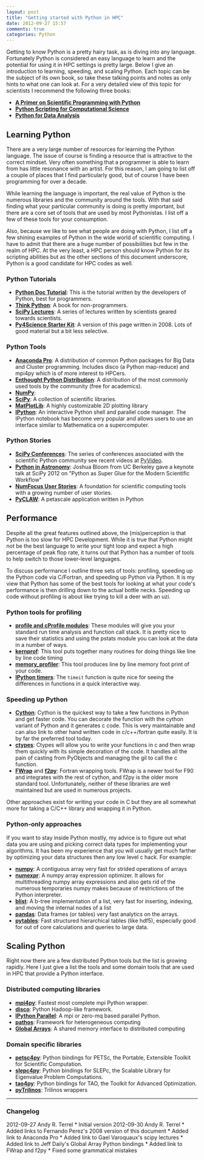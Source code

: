 ```yaml
---
layout: post
title: "Getting started with Python in HPC"
date: 2012-09-27 15:57
comments: true
categories: Python
---
```



Getting to know Python is a pretty hairy task, as is diving into any language.  Fortunately Python is considered an easy language to learn and the potential for using it in HPC settings is pretty large.  Below I give an introduction to learning, speeding, and scaling Python.  Each topic can be the subject of its own book, so take these talking points and notes as only hints to what one can look at.  For a very detailed view of this topic for scientists I recommend the following three books:

* **[A Primer on Scientific Programming with Python](http://www.springer.com/mathematics/computational+science+%26+engineering/book/978-3-642-30292-3)**
* **[Python Scripting for Computational Science](http://www.springer.com/mathematics/computational+science+%26+engineering/book/978-3-540-73915-9)**
* **[Python for Data Analysis](http://shop.oreilly.com/product/0636920023784.do)**


## Learning Python ##

There are a very large number of resources for learning the Python language.  The issue of course is finding a resource that is attractive to the correct mindset.  Very often something that a programmer is able to learn from has little resonance with an artist.  For this reason, I am going to list off a couple of places that I find particularly good, but of course I have been programming for over a decade.

While learning the language is important, the real value of Python is the numerous libraries and the community around the tools.  With that said finding what your particular community is doing is pretty important, but there are a core set of tools that are used by most Pythonistas. I list off a few of these tools for your consumption.

Also, because we like to see what people are doing with Python, I list off a few shining examples of Python in the wide world of scientific computing.  I have to admit that there are a huge number of possibilities but few in the realm of HPC.  At the very least, a HPC person should know Python for its scripting abilities but as the other sections of this document underscore, Python is a good candidate for HPC codes as well.

### Python Tutorials ###

* **[Python Doc Tutorial](http://docs.python.org/tutorial/)**: This is the tutorial written by the developers of Python, best for programmers.
* **[Think Python](http://www.greenteapress.com/thinkpython/)**: A book for non-programmers.
* **[SciPy Lectures](http://scipy-lectures.github.com/)**: A series of lectures written by scientists geared towards scientists.
* **[Py4Science Starter Kit](http://fperez.org/py4science/starter_kit.html)**: A version of this page written in 2008.  Lots of good material but a bit less selective.

### Python Tools ###

* **[Anaconda Pro](https://store.continuum.io/cshop/anaconda)**: A distribution of common Python packages for Big Data and Cluster programming.  Includes disco (a Python map-reduce) and mpi4py which is of more interest to HPCers.
* **[Enthought Python Distribution](http://www.enthought.com/products/epd.php)**: A distribution of the most commonly used tools by the community (free for academics).
* **[NumPy](http://numpy.scipy.org/)**:
* **[SciPy](http://scipy.org)**: A collection of scientific libraries.
* **[MatPlotLib](http://matplotlib.sourceforge.net/)**: A highly customizable 2D plotting library
* **[IPython](http://ipython.org/)**: An interactive Python shell and parallel code manager.  The IPython notebook has become very popular and allows users to use an interface similar to Mathematica on a supercomputer.

### Python Stories ###

* **[SciPy Conferences](http://conference.scipy.org/)**: The series of conferences associated with the scientific Python community see recent videos at [PyVideo](http://pyvideo.org/category/20/scipy_2012).
* **[Python in Astronomy](http://www.youtube.com/watch?v=mLuIB8aW2KA&feature=youtu.be)**: Joshua Bloom from UC Berkeley gave a keynote talk at SciPy 2012 on "Python as Super Glue for the Modern Scientific Workflow"
* **[NumFocus User Stories](http://numfocus.org/user-stories/)**: A foundation for scientific computing tools with a growing number of user stories.
* **[PyCLAW](http://numerics.kaust.edu.sa/papers/pyclaw-sisc/pyclaw-sisc.html)**: A petascale application written in Python

## Performance ##

Despite all the great features outlined above, the (mis)perception is that Python is too slow for HPC Development.  While it is true that Python might not be the best language to write your tight loop and expect a high percentage of peak flop rate, it turns out that Python has a number of tools to help switch to those lower-level languages.

To discuss performance I outline three sets of tools:  profiling, speeding up the Python code via C/Fortran, and speeding up Python via Python.  It is my view that Python has some of the best tools for looking at what your code's performance is then drilling down to the actual bottle necks.  Speeding up code without profiling is about like trying to kill a deer with an uzi.


### Python tools for profiling ###


* **[profile and cProfile modules](http://docs.python.org/library/profile.html)**: These modules will give you your standard run time analysis and function call stack.  It is pretty nice to save their statistics and using the pstats module you can look at the data in a number of ways.
* **[kernprof](http://packages.python.org/line_profiler/)**: This tool puts together many routines for doing things like line by line code timing
* **[memory_profiler](http://pypi.python.org/pypi/memory_profiler)**: This tool produces line by line memory foot print of your code.
* **[IPython timers](http://ipython.org/ipython-doc/dev/interactive/tutorial.html#magic-functions)**: The `timeit` function is quite nice for seeing the differences in functions in a quick interactive way.


### Speeding up Python ###


* **[Cython](http://cython.org/)**: Cython is the quickest way to take a few functions in Python and get faster code.  You can decorate the function with the cython variant of Python and it generates c code.  This is very maintainable and can also link to other hand written code in c/c++/fortran quite easily.  It is by far the preferred tool today.
* **[ctypes](http://docs.python.org/library/ctypes.html)**: Ctypes will allow you to write your functions in c and then wrap them quickly with its simple decoration of the code.  It handles all the pain of casting from PyObjects and managing the gil to call the c function.
* **[FWrap](http://fwrap.sourceforge.net/)** and **[f2py](http://cens.ioc.ee/projects/f2py2e/)**: Fortran wrapping tools. FWrap is a newer tool for F90 and integrates with the rest of cython, and f2py is the older more standard tool.  Unfortunately, neither of these libraries are well maintained but are used in numerous projects.

Other approaches exist for writing your code in C but they are all somewhat more for taking a C/C++ library and wrapping it in Python.


### Python-only approaches ###

If you want to stay inside Python mostly, my advice is to figure out what data you are using and picking correct data types for implementing your algorithms. It has been my experience that you will usually get much farther by optimizing your data structures then any low level c hack. For example:

* **[numpy](http://numpy.scipy.org/)**: A contiguous array very fast for strided operations of arrays
* **[numexpr](http://code.google.com/p/numexpr/)**: A numpy array expression optimizer.  It allows for multithreading numpy array expressions and also gets rid of the numerous temporaries numpy makes because of restrictions of the Python interpreter.
* **[blist](http://pypi.python.org/pypi/blist)**: A b-tree implementation of a list, very fast for inserting, indexing, and moving the internal nodes of a list
* **[pandas](http://pandas.pydata.org/)**: Data frames (or tables) very fast analytics on the arrays.
* **[pytables](http://www.pytables.org/moin)**: Fast structured hierarchical tables (like hdf5), especially good for out of core calculations and queries to large data.


## Scaling Python ##

Right now there are a few distributed Python tools but the list is growing rapidly.  Here I just give a list the tools and some domain tools that are used in HPC that provide a Python interface.

### Distributed computing libraries ###

* **[mpi4py](http://mpi4py.scipy.org/)**: Fastest most complete mpi Python wrapper.
* **[disco](http://discoproject.org/)**: Python Hadoop-like framework.
* **[IPython Parallel](http://ipython.org/ipython-doc/dev/parallel/index.html)**: A mpi or zero-mq based parallel Python.
* **[pathos](http://dev.danse.us/trac/pathos)**: Framework for heterogeneous computing
* **[Global Arrays](http://www.emsl.pnl.gov/docs/global/)**: A shared memory interface to distributed computing

### Domain specific libraries ###

* **[petsc4py](http://code.google.com/p/petsc4py/)**: Python bindings for PETSc, the Portable, Extensible Toolkit for Scientific Computation.
* **[slepc4py](http://slepc4py.googlecode.com/)**: Python bindings for SLEPc, the Scalable Library for Eigenvalue Problem Computations.
* **[tao4py](http://tao4py.googlecode.com/)**: Python bindings for TAO, the Toolkit for Advanced Optimization.
* **[pyTrilinos](http://trilinos.sandia.gov/packages/pytrilinos/)**: Trilinos wrappers

---

### Changelog

2012-09-27 Andy R. Terrel
    * Initial version
2012-09-30 Andy R. Terrel
    * Added links to Fernando Perez's 2008 version of this document
    * Added link to Anaconda Pro
    * Added link to Gael Varoquaux's scipy lectures
    * Added link to Jeff Daily's Global Array Python bindings
    * Added link to FWrap and f2py
    * Fixed some grammatical mistakes
